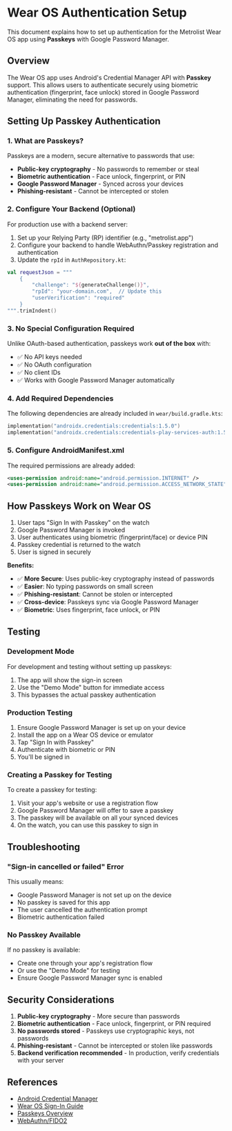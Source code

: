 # Wear OS Authentication Setup

This document explains how to set up authentication for the Metrolist Wear OS app using **Passkeys** with Google Password Manager.

## Overview

The Wear OS app uses Android's Credential Manager API with **Passkey** support. This allows users to authenticate securely using biometric authentication (fingerprint, face unlock) stored in Google Password Manager, eliminating the need for passwords.

## Setting Up Passkey Authentication

### 1. What are Passkeys?

Passkeys are a modern, secure alternative to passwords that use:
- **Public-key cryptography** - No passwords to remember or steal
- **Biometric authentication** - Face unlock, fingerprint, or PIN
- **Google Password Manager** - Synced across your devices
- **Phishing-resistant** - Cannot be intercepted or stolen

### 2. Configure Your Backend (Optional)

For production use with a backend server:

1. Set up your Relying Party (RP) identifier (e.g., "metrolist.app")
2. Configure your backend to handle WebAuthn/Passkey registration and authentication
3. Update the `rpId` in `AuthRepository.kt`:

```kotlin
val requestJson = """
    {
        "challenge": "${generateChallenge()}",
        "rpId": "your-domain.com",  // Update this
        "userVerification": "required"
    }
""".trimIndent()
```

### 3. No Special Configuration Required

Unlike OAuth-based authentication, passkeys work **out of the box** with:
- ✅ No API keys needed
- ✅ No OAuth configuration
- ✅ No client IDs
- ✅ Works with Google Password Manager automatically

### 4. Add Required Dependencies

The following dependencies are already included in `wear/build.gradle.kts`:

```kotlin
implementation("androidx.credentials:credentials:1.5.0")
implementation("androidx.credentials:credentials-play-services-auth:1.5.0")
```

### 5. Configure AndroidManifest.xml

The required permissions are already added:

```xml
<uses-permission android:name="android.permission.INTERNET" />
<uses-permission android:name="android.permission.ACCESS_NETWORK_STATE" />
```

## How Passkeys Work on Wear OS

1. User taps "Sign In with Passkey" on the watch
2. Google Password Manager is invoked
3. User authenticates using biometric (fingerprint/face) or device PIN
4. Passkey credential is returned to the watch
5. User is signed in securely

**Benefits:**
- ✅ **More Secure**: Uses public-key cryptography instead of passwords
- ✅ **Easier**: No typing passwords on small screen
- ✅ **Phishing-resistant**: Cannot be stolen or intercepted
- ✅ **Cross-device**: Passkeys sync via Google Password Manager
- ✅ **Biometric**: Uses fingerprint, face unlock, or PIN

## Testing

### Development Mode

For development and testing without setting up passkeys:

1. The app will show the sign-in screen
2. Use the "Demo Mode" button for immediate access
3. This bypasses the actual passkey authentication

### Production Testing

1. Ensure Google Password Manager is set up on your device
2. Install the app on a Wear OS device or emulator
3. Tap "Sign In with Passkey"
4. Authenticate with biometric or PIN
5. You'll be signed in

### Creating a Passkey for Testing

To create a passkey for testing:
1. Visit your app's website or use a registration flow
2. Google Password Manager will offer to save a passkey
3. The passkey will be available on all your synced devices
4. On the watch, you can use this passkey to sign in

## Troubleshooting

### "Sign-in cancelled or failed" Error

This usually means:
- Google Password Manager is not set up on the device
- No passkey is saved for this app
- The user cancelled the authentication prompt
- Biometric authentication failed

### No Passkey Available

If no passkey is available:
- Create one through your app's registration flow
- Or use the "Demo Mode" for testing
- Ensure Google Password Manager sync is enabled

## Security Considerations

1. **Public-key cryptography** - More secure than passwords
2. **Biometric authentication** - Face unlock, fingerprint, or PIN required
3. **No passwords stored** - Passkeys use cryptographic keys, not passwords
4. **Phishing-resistant** - Cannot be intercepted or stolen like passwords
5. **Backend verification recommended** - In production, verify credentials with your server

## References

- [Android Credential Manager](https://developer.android.com/training/sign-in/credential-manager)
- [Wear OS Sign-In Guide](https://developer.android.com/design/ui/wear/guides/m2-5/behaviors-and-patterns/sign-in)
- [Passkeys Overview](https://developers.google.com/identity/passkeys)
- [WebAuthn/FIDO2](https://webauthn.io/)
